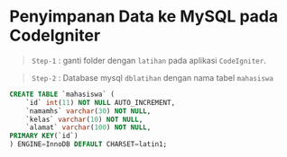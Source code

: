 # Penyimpanan Data ke MySQL pada CodeIgniter

> `Step-1` : ganti folder dengan `latihan` pada aplikasi `CodeIgniter`.

> `Step-2` : Database mysql `dblatihan` dengan nama tabel `mahasiswa`

```sql
CREATE TABLE `mahasiswa` (
    `id` int(11) NOT NULL AUTO_INCREMENT,
    `namamhs` varchar(30) NOT NULL,
    `kelas` varchar(10) NOT NULL,
    `alamat` varchar(100) NOT NULL,
PRIMARY KEY(`id`)
) ENGINE=InnoDB DEFAULT CHARSET=latin1;
```
